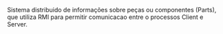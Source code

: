 Sistema distribuido de informações sobre peças ou componentes (Parts), que utiliza RMI para permitir comunicacao entre o processos Client e Server.